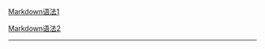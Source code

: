 

[Markdown语法1](https://zhuanlan.zhihu.com/p/86516807)

[Markdown语法2](https://mp.weixin.qq.com/s/67iYRvOXV6E9YxDHjjW0Gg)
***
